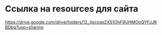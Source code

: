 # Ссылка на resources для сайта

<https://drive.google.com/drive/folders/12_jlocoqxZXS1OhF9UHMOoQYFJJRBDbg?usp=sharing>